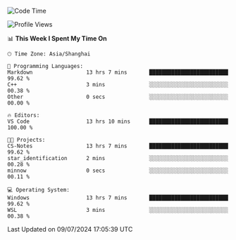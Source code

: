 <!--START_SECTION:waka-->
![Code Time](http://img.shields.io/badge/Code%20Time-1%2C832%20hrs%2053%20mins-blue)

![Profile Views](http://img.shields.io/badge/Profile%20Views-6-blue)

📊 **This Week I Spent My Time On** 

```text
🕑︎ Time Zone: Asia/Shanghai

💬 Programming Languages: 
Markdown                 13 hrs 7 mins       █████████████████████████   99.62 % 
C++                      3 mins              ░░░░░░░░░░░░░░░░░░░░░░░░░   00.38 % 
Other                    0 secs              ░░░░░░░░░░░░░░░░░░░░░░░░░   00.00 % 

🔥 Editors: 
VS Code                  13 hrs 10 mins      █████████████████████████   100.00 % 

🐱‍💻 Projects: 
CS-Notes                 13 hrs 7 mins       █████████████████████████   99.62 % 
star_identification      2 mins              ░░░░░░░░░░░░░░░░░░░░░░░░░   00.28 % 
minnow                   0 secs              ░░░░░░░░░░░░░░░░░░░░░░░░░   00.11 % 

💻 Operating System: 
Windows                  13 hrs 7 mins       █████████████████████████   99.62 % 
WSL                      3 mins              ░░░░░░░░░░░░░░░░░░░░░░░░░   00.38 % 
```


 Last Updated on 09/07/2024 17:05:39 UTC
<!--END_SECTION:waka-->